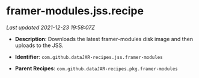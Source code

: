 # framer-modules.jss.recipe

_Last updated 2021-12-23 19:58:07Z_

- **Description**: Downloads the latest framer-modules disk image and then uploads to the JSS.

- **Identifier**: `com.github.dataJAR-recipes.jss.framer-modules`

- **Parent Recipes**: `com.github.dataJAR-recipes.pkg.framer-modules`